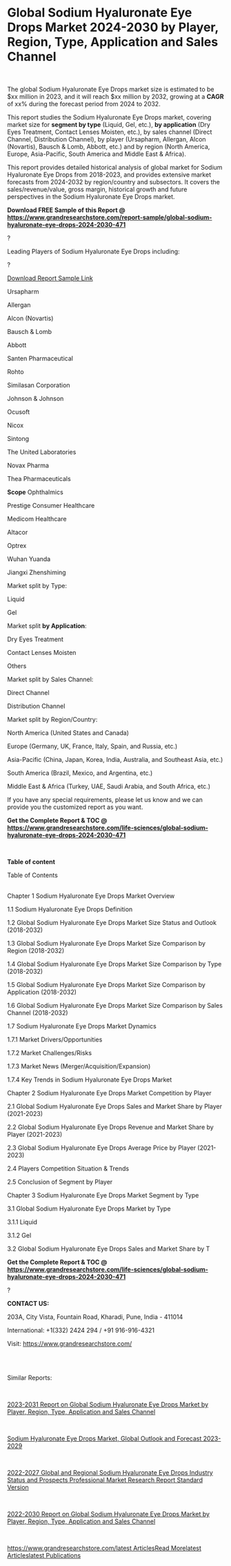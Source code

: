 <h1>Global Sodium Hyaluronate Eye Drops Market 2024-2030 by Player, Region, Type, Application and Sales Channel</h1><br/><p>The global Sodium Hyaluronate Eye Drops market size is estimated to be $xx million in 2023, and it will reach $xx million by 2032, growing at a <strong>CAGR</strong> of xx% during the forecast period from 2024 to 2032.</p>
 
 
 
 <p>This report studies the Sodium Hyaluronate Eye Drops market, covering market size for <strong>segment by type</strong> (Liquid, Gel, etc.), <strong>by application</strong> (Dry Eyes Treatment, Contact Lenses Moisten, etc.), by sales channel (Direct Channel, Distribution Channel), by player (Ursapharm, Allergan, Alcon (Novartis), Bausch & Lomb, Abbott, etc.) and by region (North America, Europe, Asia-Pacific, South America and Middle East & Africa).</p>
 
 
 
 <p>This report provides detailed historical analysis of global market for Sodium Hyaluronate Eye Drops from 2018-2023, and provides extensive market forecasts from 2024-2032 by region/country and subsectors. It covers the sales/revenue/value, gross margin, historical growth and future perspectives in the Sodium Hyaluronate Eye Drops market.</p>
 
 
 
 <div><b>Download FREE Sample of this Report @ <a href="https://www.grandresearchstore.com/report-sample/global-sodium-hyaluronate-eye-drops-2024-2030-471">https://www.grandresearchstore.com/report-sample/global-sodium-hyaluronate-eye-drops-2024-2030-471</a></b></div>
 
 
 
 <p>? </p>
 
 
 
 <p>Leading Players of Sodium Hyaluronate Eye Drops including:</p>
 
 
 
 <p>? </p>
 
 
 
 <p><a href="https://www.grandresearchstore.com/mr-admin/report-sample/global-sodium-hyaluronate-eye-drops-2024-2030-471">Download Report Sample Link</a></p>
 
 
 
 <p>Ursapharm</p>
 
 
 
 <p>Allergan</p>
 
 
 
 <p>Alcon (Novartis)</p>
 
 
 
 <p>Bausch & Lomb</p>
 
 
 
 <p>Abbott</p>
 
 
 
 <p>Santen Pharmaceutical</p>
 
 
 
 <p>Rohto</p>
 
 
 
 <p>Similasan Corporation</p>
 
 
 
 <p>Johnson & Johnson</p>
 
 
 
 <p>Ocusoft</p>
 
 
 
 <p>Nicox</p>
 
 
 
 <p>Sintong</p>
 
 
 
 <p>The United Laboratories</p>
 
 
 
 <p>Novax Pharma</p>
 
 
 
 <p>Thea Pharmaceuticals</p>
 
 
 
 <p><strong>Scope</strong> Ophthalmics</p>
 
 
 
 <p>Prestige Consumer Healthcare</p>
 
 
 
 <p>Medicom Healthcare</p>
 
 
 
 <p>Altacor</p>
 
 
 
 <p>Optrex</p>
 
 
 
 <p>Wuhan Yuanda</p>
 
 
 
 <p>Jiangxi Zhenshiming</p>
 
 
 
 <p>Market split by Type:</p>
 
 
 
 <p>Liquid</p>
 
 
 
 <p>Gel</p>
 
 
 
 <p>Market split <strong>by Application</strong>:</p>
 
 
 
 <p>Dry Eyes Treatment</p>
 
 
 
 <p>Contact Lenses Moisten</p>
 
 
 
 <p>Others</p>
 
 
 
 <p>Market split by Sales Channel:</p>
 
 
 
 <p>Direct Channel</p>
 
 
 
 <p>Distribution Channel</p>
 
 
 
 <p>Market split by Region/Country:</p>
 
 
 
 <p>North America (United States and Canada)</p>
 
 
 
 <p>Europe (Germany, UK, France, Italy, Spain, and Russia, etc.)</p>
 
 
 
 <p>Asia-Pacific (China, Japan, Korea, India, Australia, and Southeast Asia, etc.)</p>
 
 
 
 <p>South America (Brazil, Mexico, and Argentina, etc.)</p>
 
 
 
 <p>Middle East & Africa (Turkey, UAE, Saudi Arabia, and South Africa, etc.)</p>
 
 
 
 <p>If you have any special requirements, please let us know and we can provide you the customized report as you want.</p>
 
 
 
 <div><b>Get the Complete Report & TOC @ <a href="https://www.grandresearchstore.com/life-sciences/global-sodium-hyaluronate-eye-drops-2024-2030-471">https://www.grandresearchstore.com/life-sciences/global-sodium-hyaluronate-eye-drops-2024-2030-471</a></b></div>
 
 
 
 <p><br />
 
 <b>Table of content</b></p>
 
 
 
 <p>Table of Contents<br />
 
 <br />
 
 Chapter 1 Sodium Hyaluronate Eye Drops Market Overview<br />
 
 1.1 Sodium Hyaluronate Eye Drops Definition<br />
 
 1.2 Global Sodium Hyaluronate Eye Drops Market Size Status and Outlook (2018-2032)<br />
 
 1.3 Global Sodium Hyaluronate Eye Drops Market Size Comparison by Region (2018-2032)<br />
 
 1.4 Global Sodium Hyaluronate Eye Drops Market Size Comparison by Type (2018-2032)<br />
 
 1.5 Global Sodium Hyaluronate Eye Drops Market Size Comparison by Application (2018-2032)<br />
 
 1.6 Global Sodium Hyaluronate Eye Drops Market Size Comparison by Sales Channel (2018-2032)<br />
 
 1.7 Sodium Hyaluronate Eye Drops Market Dynamics<br />
 
 1.7.1 Market Drivers/Opportunities<br />
 
 1.7.2 Market Challenges/Risks<br />
 
 1.7.3 Market News (Merger/Acquisition/Expansion)<br />
 
 1.7.4 Key Trends in Sodium Hyaluronate Eye Drops Market<br />
 
 Chapter 2 Sodium Hyaluronate Eye Drops Market Competition by Player<br />
 
 2.1 Global Sodium Hyaluronate Eye Drops Sales and Market Share by Player (2021-2023)<br />
 
 2.2 Global Sodium Hyaluronate Eye Drops Revenue and Market Share by Player (2021-2023)<br />
 
 2.3 Global Sodium Hyaluronate Eye Drops Average Price by Player (2021-2023)<br />
 
 2.4 Players Competition Situation & Trends<br />
 
 2.5 Conclusion of Segment by Player<br />
 
 Chapter 3 Sodium Hyaluronate Eye Drops Market Segment by Type<br />
 
 3.1 Global Sodium Hyaluronate Eye Drops Market by Type<br />
 
 3.1.1 Liquid<br />
 
 3.1.2 Gel<br />
 
 3.2 Global Sodium Hyaluronate Eye Drops Sales and Market Share by T</p>
 
 
 
 <div><b>Get the Complete Report & TOC @ <a href="https://www.grandresearchstore.com/life-sciences/global-sodium-hyaluronate-eye-drops-2024-2030-471">https://www.grandresearchstore.com/life-sciences/global-sodium-hyaluronate-eye-drops-2024-2030-471</a></b></div>
 
 
 
 <p>? </p>
 
 
 
 <p><b>CONTACT US:</b><br />
 
 203A, City Vista, Fountain Road, Kharadi, Pune, India - 411014<br />
 
 International: +1(332) 2424 294 / +91 916-916-4321<br />
 
 Visit: <a href="https://www.grandresearchstore.com/">https://www.grandresearchstore.com/</a><br />
 
 <br />
 
 <br />
 
 Similar Reports:<br />
 
 <br />
 
 <a href="https://www.grandresearchstore.com/life-sciences/global-on-sodium-hyaluronate-eye-drops-2023-2031-939">2023-2031 Report on Global Sodium Hyaluronate Eye Drops Market by Player, Region, Type, Application and Sales Channel</a><br />
 
 <br />
 
 <a href="https://www.grandresearchstore.com/life-sciences/global-sodium-hyaluronate-eye-drops-forecast-2023-2029-535">Sodium Hyaluronate Eye Drops Market, Global Outlook and Forecast 2023-2029</a><br />
 
 <br />
 
 <a href="https://www.grandresearchstore.com/life-sciences/global-regional-sodium-hyaluronate-eye-drops-2022-2027-916">2022-2027 Global and Regional Sodium Hyaluronate Eye Drops Industry Status and Prospects Professional Market Research Report Standard Version</a><br />
 
 <br />
 
 <a href="https://www.grandresearchstore.com/life-sciences/global-on-sodium-hyaluronate-eye-drops-2022-2030-898">2022-2030 Report on Global Sodium Hyaluronate Eye Drops Market by Player, Region, Type, Application and Sales Channel</a><br />
 
 <br />
 
 <a href="https://gyeongbokgung.com">https://www.grandresearchstore.com/</a><a href="https://hallyeomaritime.com">latest Articles</a><a href="https://jingwansa.com">Read More</a><a href="https://nguoiviet.jp/">latest Articles</a><a href="https://www.intelmarketresearch.com/">latest Publications</a></p>